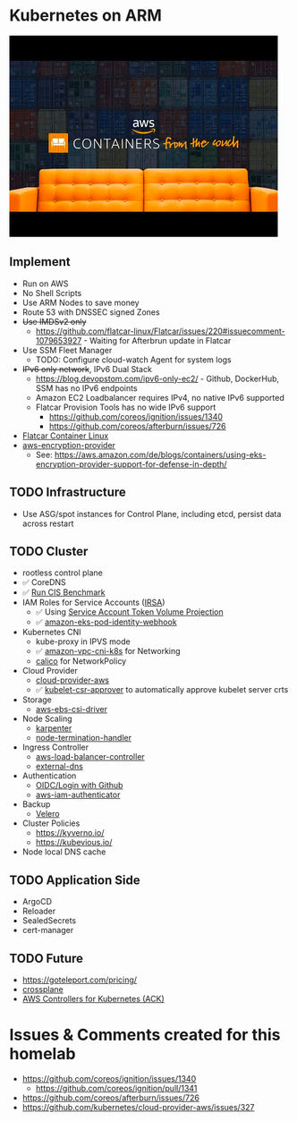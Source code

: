 # Kubernetes on ARM

![](./docs/img.png)

## Implement

* Run on AWS
* No Shell Scripts
* Use ARM Nodes to save money
* Route 53 with DNSSEC signed Zones
* ~~Use IMDSv2 only~~
  * https://github.com/flatcar-linux/Flatcar/issues/220#issuecomment-1079653927 - Waiting for Afterbrun update in Flatcar
* Use SSM Fleet Manager
  * TODO: Configure cloud-watch Agent for system logs
* ~~IPv6 only network~~, IPv6 Dual Stack
  * https://blog.devopstom.com/ipv6-only-ec2/ - Github, DockerHub, SSM has no IPv6 endpoints
  * Amazon EC2 Loadbalancer requires IPv4, no native IPv6 supported
  * Flatcar Provision Tools has no wide IPv6 support
    * https://github.com/coreos/ignition/issues/1340
    * https://github.com/coreos/afterburn/issues/726
* [Flatcar Container Linux](https://www.flatcar.org/)
* [aws-encryption-provider](https://github.com/kubernetes-sigs/aws-encryption-provider)
  * See: https://aws.amazon.com/de/blogs/containers/using-eks-encryption-provider-support-for-defense-in-depth/


## TODO Infrastructure

* Use ASG/spot instances for Control Plane, including etcd, persist data across restart

## TODO Cluster
* rootless control plane
* ✅ CoreDNS
* ✅ [Run CIS Benchmark](./docs/CIS.md)
* IAM Roles for Service Accounts ([IRSA](https://docs.aws.amazon.com/eks/latest/userguide/iam-roles-for-service-accounts.html))
  * ✅ Using [Service Account Token Volume Projection](https://kubernetes.io/docs/tasks/configure-pod-container/configure-service-account/#service-account-token-volume-projection)
  * ✅ [amazon-eks-pod-identity-webhook](https://github.com/aws/amazon-eks-pod-identity-webhook)
* Kubernetes CNI
  * kube-proxy in IPVS mode
  * ✅ [amazon-vpc-cni-k8s](https://github.com/aws/amazon-vpc-cni-k8s) for Networking
  * [calico](https://projectcalico.docs.tigera.io/getting-started/kubernetes/self-managed-public-cloud/aws#amazon-vpc-cni-plugin) for NetworkPolicy
* Cloud Provider
  * [cloud-provider-aws](https://github.com/kubernetes/cloud-provider-aws)
  * ✅ [kubelet-csr-approver](https://github.com/postfinance/kubelet-csr-approver) to automatically approve kubelet server crts
* Storage
  * [aws-ebs-csi-driver](https://github.com/kubernetes-sigs/aws-ebs-csi-driver)
* Node Scaling
  * [karpenter](https://karpenter.sh/)
  * [node-termination-handler](https://github.com/aws/aws-node-termination-handler)
* Ingress Controller
  * [aws-load-balancer-controller](https://github.com/kubernetes-sigs/aws-load-balancer-controller)
  * [external-dns](https://github.com/kubernetes-sigs/external-dns)
* Authentication
  * [OIDC/Login with Github](https://kubernetes.io/docs/reference/access-authn-authz/authentication/#openid-connect-tokens)
  * [aws-iam-authenticator](https://github.com/kubernetes-sigs/aws-iam-authenticator)
* Backup
  * [Velero](https://velero.io/)
* Cluster Policies
  * https://kyverno.io/
  * https://kubevious.io/
* Node local DNS cache

## TODO Application Side

* ArgoCD
* Reloader
* SealedSecrets
* cert-manager

## TODO Future

* https://goteleport.com/pricing/
* [crossplane](https://crossplane.io/)
* [AWS Controllers for Kubernetes (ACK)](https://github.com/aws-controllers-k8s/community)

# Issues & Comments created for this homelab

* https://github.com/coreos/ignition/issues/1340
  * https://github.com/coreos/ignition/pull/1341
* https://github.com/coreos/afterburn/issues/726
* https://github.com/kubernetes/cloud-provider-aws/issues/327
